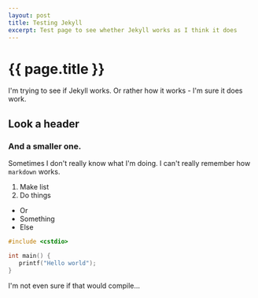 ```yaml
---
layout: post
title: Testing Jekyll
excerpt: Test page to see whether Jekyll works as I think it does
---
```


# {{ page.title }}

I'm trying to see if Jekyll works. Or rather how it works - I'm sure it does work.

## Look a header

### And a smaller one.

Sometimes I don't really know what I'm doing.
I can't really remember how `markdown` works.

1. Make list
2. Do things

- Or
- Something
- Else


```c
#include <cstdio>

int main() {
   printf("Hello world");
}
```

I'm not even sure if that would compile...
